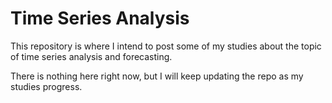# Time Series Analysis

This repository is where I intend to post some of my studies about the topic of time series analysis and forecasting.

There is nothing here right now, but I will keep updating the repo as my studies progress.
